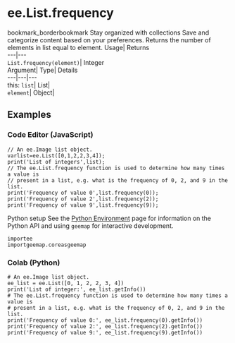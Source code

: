  
#  ee.List.frequency
bookmark_borderbookmark Stay organized with collections  Save and categorize content based on your preferences. 
Returns the number of elements in list equal to element. 
Usage| Returns  
---|---  
`List.frequency(element)`| Integer  
Argument| Type| Details  
---|---|---  
this: `list`| List|   
`element`| Object|   
## Examples
### Code Editor (JavaScript)
```
// An ee.Image list object.
varlist=ee.List([0,1,2,2,3,4]);
print('List of integers',list);
// The ee.List.frequency function is used to determine how many times a value is
// present in a list, e.g. what is the frequency of 0, 2, and 9 in the list.
print('Frequency of value 0',list.frequency(0));
print('Frequency of value 2',list.frequency(2));
print('Frequency of value 9',list.frequency(9));
```
Python setup
See the [ Python Environment](https://developers.google.com/earth-engine/guides/python_install) page for information on the Python API and using `geemap` for interactive development.
```
importee
importgeemap.coreasgeemap
```

### Colab (Python)
```
# An ee.Image list object.
ee_list = ee.List([0, 1, 2, 2, 3, 4])
print('List of integer:', ee_list.getInfo())
# The ee.List.frequency function is used to determine how many times a value is
# present in a list, e.g. what is the frequency of 0, 2, and 9 in the list.
print('Frequency of value 0:', ee_list.frequency(0).getInfo())
print('Frequency of value 2:', ee_list.frequency(2).getInfo())
print('Frequency of value 9:', ee_list.frequency(9).getInfo())
```


